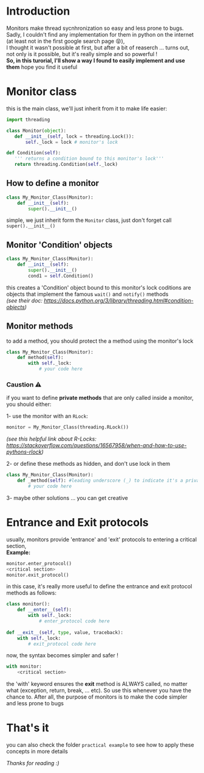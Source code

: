 # Introduction
Monitors make thread sycnhronization so easy and less prone to bugs.
Sadly, I couldn't find any implementation for them in python on the internet (at least not in the first google search page 😝),  
I thought it wasn't possible at first, but after a bit of reaserch ...
turns out, not only is it possible, but it's really simple and so powerful !  
**So, in this turorial, I'll show a way I found to easily implement and use them**
hope you find it useful


# Monitor class
 this is the main class, we'll just inherit from it to make life easier:
 ```python
import threading

class Monitor(object):
    def __init__(self, lock = threading.Lock()):
        self._lock = lock # monitor's lock

def Condition(self):
    ''' returns a condition bound to this monitor's lock'''
    return threading.Condition(self._lock)
```

## How to define a monitor
```python
class My_Monitor_Class(Monitor):
    def __init__(self):
        super().__init__()
```
simple, we just inherit form the ```Monitor``` class, just don't forget call ```super().__init__()```

## Monitor 'Condition' objects
```python
class My_Monitor_Class(Monitor):
    def __init__(self):
        super().__init__()
        cond1 = self.Condition()
```
this creates a 'Condition' object bound to this monitor's lock 
coditions are objects that implement the famous ```wait()``` and ```notify()``` methods  
*(see their doc: https://docs.python.org/3/library/threading.html#condition-objects)*

## Monitor methods

to add a method, you should protect the a method using the monitor's lock
```python
class My_Monitor_Class(Monitor):
    def method(self):
        with self._lock:
            # your code here
```
### Caustion ⚠
if you want to define **private methods** that are only called inside a monitor, you should either:  
  
1- use the monitor with an ```RLock```:  
```python
monitor = My_Monitor_Class(threading.RLock())
```
*(see this helpful link about R-Locks: https://stackoverflow.com/questions/16567958/when-and-how-to-use-pythons-rlock)*   
  
2- or define these methods as hidden, and don't use lock in them
```python
class My_Monitor_Class(Monitor):
    def _method(self): #leading underscore (_) to indicate it's a private method
        # your code here
```  
  
3- maybe other solutions ... you can get creative

# Entrance and Exit protocols
usually, monitors provide 'entrance' and 'exit' protocols to entering a critical section,  
**Example:**
```python
monitor.enter_protocol()
<critical section>
monitor.exit_protocol()
```
in this case, it's really more useful to define the entrance and exit protocol methods as follows:
```python
class monitor():
    def __enter__(self):
        with self._lock:
            # enter_protocol code here
    
def __exit__(self, type, value, traceback):
    with self._lock:
        # exit_protocol code here
```
now, the syntax becomes simpler and safer !
```python
with monitor: 
    <critical section>
```
the 'with' keyword ensures the __exit__ method is ALWAYS called, no matter what (exception, return, break, ... etc). So use this whenever you have the chance to. After all, the purpose of monitors is to make the code simpler and less prone to bugs



# That's it
you can also check the folder ```practical example``` to see how to apply
these concepts in more details

*Thanks for reading :)*
